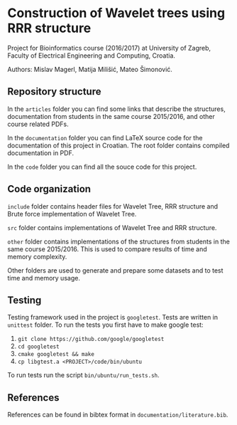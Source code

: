 # Construction of Wavelet trees using RRR structure

Project for Bioinformatics course (2016/2017) at University of Zagreb, Faculty of Electrical Engineering and Computing, Croatia.

Authors: Mislav Magerl, Matija Milišić, Mateo Šimonović.

## Repository structure

In the `articles` folder you can find some links that describe the structures, documentation from students in the same course 2015/2016, and other course related PDFs.

In the `documentation` folder you can find LaTeX source code for the documentation of this project in Croatian. The root folder contains compiled documentation in PDF.

In the `code` folder you can find all the souce code for this project.

## Code organization

`include` folder contains header files for Wavelet Tree, RRR structure and Brute force implementation of Wavelet Tree.

`src` folder contains implementations of Wavelet Tree and RRR structure.

`other` folder contains implementations of the structures from students in the same course 2015/2016. This is used to compare results of time and memory complexity.

Other folders are used to generate and prepare some datasets and to test time and memory usage.

## Testing

Testing framework used in the project is `googletest`. Tests are written in `unittest` folder. To run the tests you first have to make google test:

1. `git clone https://github.com/google/googletest`
2. `cd googletest`
3. `cmake googletest && make`
4. `cp libgtest.a <PROJECT>/code/bin/ubuntu`

To run tests run the script `bin/ubuntu/run_tests.sh`.

## References

References can be found in bibtex format in `documentation/literature.bib`.
